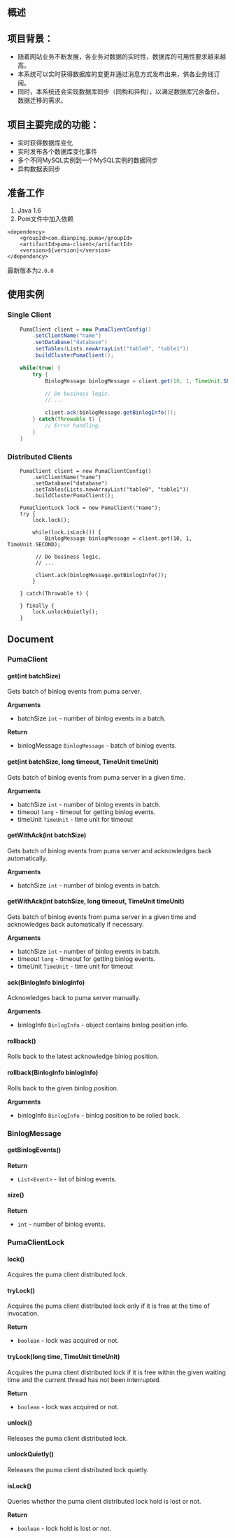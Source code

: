 概述
--------

## 项目背景：

*  随着网站业务不断发展，各业务对数据的实时性，数据库的可用性要求越来越高。
*  本系统可以实时获得数据库的变更并通过消息方式发布出来，供各业务线订阅。
*  同时，本系统还会实现数据库同步（同构和异构），以满足数据库冗余备份，数据迁移的需求。

## 项目主要完成的功能：

*  实时获得数据库变化
*  实时发布各个数据库变化事件
*  多个不同MySQL实例到一个MySQL实例的数据同步
*  异构数据表同步

## 准备工作
1. Java 1.6
2. Pom文件中加入依赖

```
<dependency>
    <groupId>com.dianping.puma</groupId>
    <artifactId>puma-client</artifactId>
    <version>${version}</version>
</dependency>
```

最新版本为`2.0.0`

## 使用实例

### Single Client
```java
	PumaClient client = new PumaClientConfig()
		.setClientName("name")
		.setDatabase("database")
		.setTables(Lists.newArrayList("table0", "table1"))
		.buildClusterPumaClient();

	while(true) {
		try {
			BinlogMessage binlogMessage = client.get(10, 1, TimeUnit.SECOND);

			// Do business logic.
			// ...

			client.ack(binlogMessage.getBinlogInfo());
		} catch(Throwable t) {
			// Error handling.
		}
	}
```

### Distributed Clients
```
	PumaClient client = new PumaClientConfig()
		.setClientName("name")
		.setDatabase("database")
		.setTables(Lists.newArrayList("table0", "table1"))
		.buildClusterPumaClient();

	PumaClientLock lock = new PumaClient("name");
	try {
		lock.lock();

		while(lock.isLock()) {
			BinlogMessage binlogMessage = client.get(10, 1, TimeUnit.SECOND);

         // Do business logic.
         // ...

         client.ack(binlogMessage.getBinlogInfo());
		}

	} catch(Throwable t) {

	} finally {
		lock.unlockQuietly();
	}
```

## Document

### PumaClient

#### get(int batchSize)

Gets batch of binlog events from puma server.

**Arguments**

* batchSize `int` - number of binlog events in a batch.

**Return**

* binlogMessage `BinlogMessage` - batch of binlog events.

#### get(int batchSize, long timeout, TimeUnit timeUnit)

Gets batch of binlog events from puma server in a given time.

**Arguments**

* batchSize `int` - number of binlog events in batch.
* timeout `long` - timeout for getting binlog events.
* timeUnit `TimeUnit` - time unit for timeout

#### getWithAck(int batchSize)

Gets batch of binlog events from puma server and acknowledges back automatically.

**Arguments**

* batchSize `int` - number of binlog events in batch.

#### getWithAck(int batchSize, long timeout, TimeUnit timeUnit)

Gets batch of binlog events from puma server in a given time and acknowledges back automatically if necessary.

**Arguments**

* batchSize `int` - number of binlog events in batch.
* timeout `long` - timeout for getting binlog events.
* timeUnit `TimeUnit` - time unit for timeout

#### ack(BinlogInfo binlogInfo)

Acknowledges back to puma server manually.

**Arguments**

* binlogInfo `BinlogInfo` - object contains binlog position info.

#### rollback()

Rolls back to the latest acknowledge binlog position.

#### rollback(BinlogInfo binlogInfo)

Rolls back to the given binlog position.

**Arguments**

* binlogInfo `BinlogInfo` - binlog position to be rolled back.


### BinlogMessage

#### getBinlogEvents()

**Return**

* `List<Event>` - list of binlog events.

#### size()

**Return**

* `int` - number of binlog events.


### PumaClientLock

#### lock()

Acquires the puma client distributed lock.

#### tryLock()

Acquires the puma client distributed lock only if it is free at the time of invocation.

**Return**

* `boolean` - lock was acquired or not.

#### tryLock(long time, TimeUnit timeUnit)

Acquires the puma client distributed lock if it is free within the given waiting time
and the current thread has not been interrupted.

**Return**

* `boolean` - lock was acquired or not.

#### unlock()

Releases the puma client distributed lock.

#### unlockQuietly()

Releases the puma client distributed lock quietly.

#### isLock()

Queries whether the puma client distributed lock hold is lost or not.

**Return**

* `boolean` - lock hold is lost or not.

